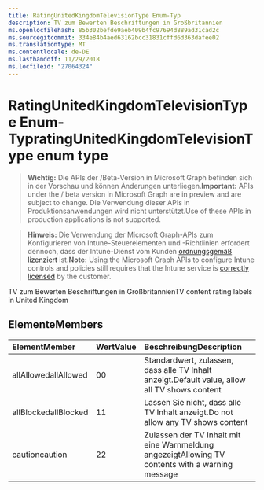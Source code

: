 ```yaml
---
title: RatingUnitedKingdomTelevisionType Enum-Typ
description: TV zum Bewerten Beschriftungen in Großbritannien
ms.openlocfilehash: 85b302befde9aeb409b4fc97694d889ad31cad2c
ms.sourcegitcommit: 334e84b4aed63162bcc31831cffd6d363dafee02
ms.translationtype: MT
ms.contentlocale: de-DE
ms.lasthandoff: 11/29/2018
ms.locfileid: "27064324"
---
```

# <a name="ratingunitedkingdomtelevisiontype-enum-type"></a><span data-ttu-id="09df4-103">RatingUnitedKingdomTelevisionType Enum-Typ</span><span class="sxs-lookup"><span data-stu-id="09df4-103">ratingUnitedKingdomTelevisionType enum type</span></span>

> <span data-ttu-id="09df4-104">**Wichtig:** Die APIs der /Beta-Version in Microsoft Graph befinden sich in der Vorschau und können Änderungen unterliegen.</span><span class="sxs-lookup"><span data-stu-id="09df4-104">**Important:** APIs under the / beta version in Microsoft Graph are in preview and are subject to change.</span></span> <span data-ttu-id="09df4-105">Die Verwendung dieser APIs in Produktionsanwendungen wird nicht unterstützt.</span><span class="sxs-lookup"><span data-stu-id="09df4-105">Use of these APIs in production applications is not supported.</span></span>

> <span data-ttu-id="09df4-106">**Hinweis:** Die Verwendung der Microsoft Graph-APIs zum Konfigurieren von Intune-Steuerelementen und -Richtlinien erfordert dennoch, dass der Intune-Dienst vom Kunden [ordnungsgemäß lizenziert](https://go.microsoft.com/fwlink/?linkid=839381) ist.</span><span class="sxs-lookup"><span data-stu-id="09df4-106">**Note:** Using the Microsoft Graph APIs to configure Intune controls and policies still requires that the Intune service is [correctly licensed](https://go.microsoft.com/fwlink/?linkid=839381) by the customer.</span></span>

<span data-ttu-id="09df4-107">TV zum Bewerten Beschriftungen in Großbritannien</span><span class="sxs-lookup"><span data-stu-id="09df4-107">TV content rating labels in United Kingdom</span></span>
## <a name="members"></a><span data-ttu-id="09df4-108">Elemente</span><span class="sxs-lookup"><span data-stu-id="09df4-108">Members</span></span>
|<span data-ttu-id="09df4-109">Element</span><span class="sxs-lookup"><span data-stu-id="09df4-109">Member</span></span>|<span data-ttu-id="09df4-110">Wert</span><span class="sxs-lookup"><span data-stu-id="09df4-110">Value</span></span>|<span data-ttu-id="09df4-111">Beschreibung</span><span class="sxs-lookup"><span data-stu-id="09df4-111">Description</span></span>|
|:---|:---|:---|
|<span data-ttu-id="09df4-112">allAllowed</span><span class="sxs-lookup"><span data-stu-id="09df4-112">allAllowed</span></span>|<span data-ttu-id="09df4-113">0</span><span class="sxs-lookup"><span data-stu-id="09df4-113">0</span></span>|<span data-ttu-id="09df4-114">Standardwert, zulassen, dass alle TV Inhalt anzeigt.</span><span class="sxs-lookup"><span data-stu-id="09df4-114">Default value, allow all TV shows content</span></span>|
|<span data-ttu-id="09df4-115">allBlocked</span><span class="sxs-lookup"><span data-stu-id="09df4-115">allBlocked</span></span>|<span data-ttu-id="09df4-116">1</span><span class="sxs-lookup"><span data-stu-id="09df4-116">1</span></span>|<span data-ttu-id="09df4-117">Lassen Sie nicht, dass alle TV Inhalt anzeigt.</span><span class="sxs-lookup"><span data-stu-id="09df4-117">Do not allow any TV shows content</span></span>|
|<span data-ttu-id="09df4-118">caution</span><span class="sxs-lookup"><span data-stu-id="09df4-118">caution</span></span>|<span data-ttu-id="09df4-119">2</span><span class="sxs-lookup"><span data-stu-id="09df4-119">2</span></span>|<span data-ttu-id="09df4-120">Zulassen der TV Inhalt mit eine Warnmeldung angezeigt</span><span class="sxs-lookup"><span data-stu-id="09df4-120">Allowing TV contents with a warning message</span></span>|





